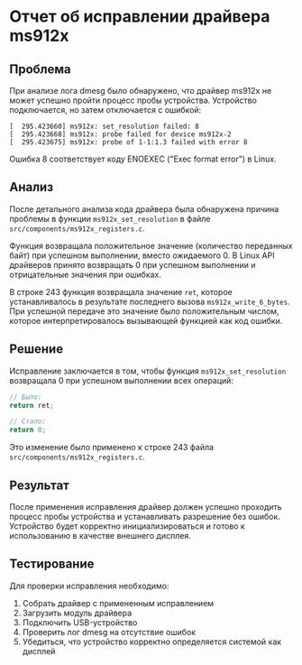 # Отчет об исправлении драйвера ms912x

## Проблема

При анализе лога dmesg было обнаружено, что драйвер ms912x не может успешно пройти процесс пробы устройства. Устройство подключается, но затем отключается с ошибкой:

```
[  295.423660] ms912x: set_resolution failed: 8
[  295.423668] ms912x: probe failed for device ms912x-2
[  295.423675] ms912x: probe of 1-1:1.3 failed with error 8
```

Ошибка 8 соответствует коду ENOEXEC ("Exec format error") в Linux.

## Анализ

После детального анализа кода драйвера была обнаружена причина проблемы в функции `ms912x_set_resolution` в файле `src/components/ms912x_registers.c`.

Функция возвращала положительное значение (количество переданных байт) при успешном выполнении, вместо ожидаемого 0. В Linux API драйверов принято возвращать 0 при успешном выполнении и отрицательные значения при ошибках.

В строке 243 функция возвращала значение `ret`, которое устанавливалось в результате последнего вызова `ms912x_write_6_bytes`. При успешной передаче это значение было положительным числом, которое интерпретировалось вызывающей функцией как код ошибки.

## Решение

Исправление заключается в том, чтобы функция `ms912x_set_resolution` возвращала 0 при успешном выполнении всех операций:

```c
// Было:
return ret;

// Стало:
return 0;
```

Это изменение было применено к строке 243 файла `src/components/ms912x_registers.c`.

## Результат

После применения исправления драйвер должен успешно проходить процесс пробы устройства и устанавливать разрешение без ошибок. Устройство будет корректно инициализироваться и готово к использованию в качестве внешнего дисплея.

## Тестирование

Для проверки исправления необходимо:
1. Собрать драйвер с примененным исправлением
2. Загрузить модуль драйвера
3. Подключить USB-устройство
4. Проверить лог dmesg на отсутствие ошибок
5. Убедиться, что устройство корректно определяется системой как дисплей